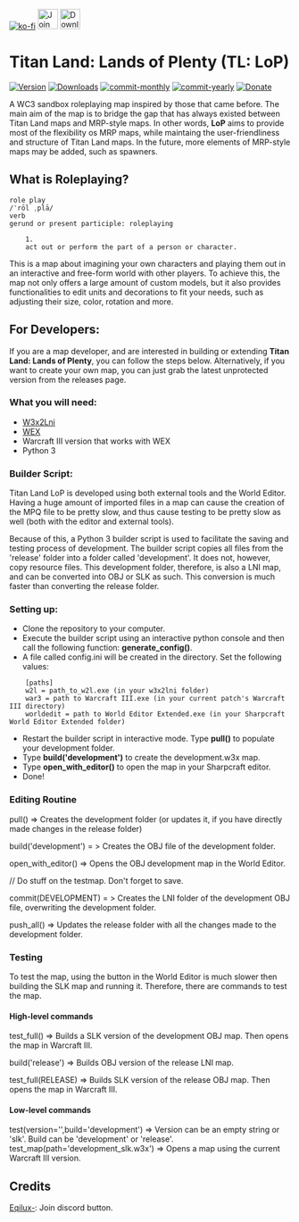 [![ko-fi](https://www.ko-fi.com/img/githubbutton_sm.svg)](https://ko-fi.com/F1F61117L) <a href='https://discord.gg/FDAMDBS' target='_blank'><img height='36' style='border:0px;height:36px;' src='https://i.imgur.com/YNyTNuw.png' border='0' alt='Join us on Discord' /></a> <a href='https://github.com/Son-Guhun/Titan-Land-Lands-of-Plenty/releases' target='_blank'><img height='36' style='border:0px;height:36px;' src='http://www.pngall.com/wp-content/uploads/2/Download-Button-PNG-Download-Image.png' border='0' alt='Download map' /></a>
# Titan Land: Lands of Plenty (TL: LoP)

[![Version](https://img.shields.io/github/v/release/Son-Guhun/Titan-Land-Lands-Of-Plenty?label=version)](https://github.com/Son-Guhun/Titan-Land-Lands-Of-Plenty/releases)
[![Downloads](https://img.shields.io/github/downloads/Son-Guhun/Titan-Land-Lands-Of-Plenty/total.svg)](https://github.com/Son-Guhun/Titan-Land-Lands-Of-Plenty/releases)
[![commit-monthly](https://img.shields.io/github/commit-activity/m/Son-Guhun/Titan-Land-Lands-of-Plenty?color=purple)](https://github.com/Son-Guhun/Titan-Land-Lands-of-Plenty/pulse)
[![commit-yearly](https://img.shields.io/github/commit-activity/y/Son-Guhun/Titan-Land-Lands-of-Plenty?color=purple&label=%20)](https://github.com/Son-Guhun/Titan-Land-Lands-of-Plenty/pulse)
[![Donate](https://img.shields.io/badge/donate-$$$-yellow.svg)](https://ko-fi.com/F1F61117L)

A WC3 sandbox roleplaying map inspired by those that came before. The main aim of the map is to bridge the gap that has always existed between Titan Land maps and MRP-style maps. In other words, **LoP** aims to provide most of the flexibility os MRP maps, while maintaing the user-friendliness and structure of Titan Land maps. In the future, more elements of MRP-style maps may be added, such as spawners.

## What is Roleplaying?
```
role play
/ˈrōl ˌplā/
verb
gerund or present participle: roleplaying

    1.
    act out or perform the part of a person or character.
```
This is a map about imagining your own characters and playing them out in an interactive and free-form world with other players. To achieve this, the map not only offers a large amount of custom models, but it also provides functionalities to edit units and decorations to fit your needs, such as adjusting their size, color, rotation and more.

## For Developers:

If you are a map developer, and are interested in building or extending **Titan Land: Lands of Plenty**, you can follow the steps below. Alternatively, if you want to create your own map, you can just grab the latest unprotected version from the releases page.

### What you will need:
- [W3x2Lni](https://www.hiveworkshop.com/threads/w3x2lni-v2-5-2.305201/)
- [WEX](https://www.hiveworkshop.com/threads/sharpcraft-world-editor-extended-bundle.292127/)
- Warcraft III version that works with WEX
- Python 3

### Builder Script:

Titan Land LoP is developed using both external tools and the World Editor. Having a huge amount of imported files in a map can cause the creation of the MPQ file to be pretty slow, and thus cause testing to be pretty slow as well (both with the editor and external tools).

Because of this, a Python 3 builder script is used to facilitate the saving and testing process of development. The builder script copies all files from the 'release' folder into a folder called 'development'. It does not, however, copy resource files. This development folder, therefore, is also a LNI map, and can be converted into OBJ or SLK as such. This conversion is much faster than converting the release folder.

### Setting up:
- Clone the repository to your computer.
- Execute the builder script using an interactive python console and then call the following function: **generate_config()**.
- A file called config.ini will be created in the directory. Set the following values:
```
    [paths]
    w2l = path_to_w2l.exe (in your w3x2lni folder)
    war3 = path to Warcraft III.exe (in your current patch's Warcraft III directory)
    worldedit = path to World Editor Extended.exe (in your Sharpcraft World Editor Extended folder)
```
- Restart the builder script in interactive mode. Type **pull()** to populate your development folder.
- Type **build('development')** to create the development.w3x map.
- Type **open_with_editor()** to open the map in your Sharpcraft editor.
- Done!

### Editing Routine

pull() => Creates the development folder (or updates it, if you have directly made changes in the release folder)

build('development') = > Creates the OBJ file of the development folder.

open_with_editor() => Opens the OBJ development map in the World Editor.

// Do stuff on the testmap. Don't forget to save.

commit(DEVELOPMENT) = > Creates the LNI folder of the development OBJ file, overwriting the development folder.

push_all() => Updates the release folder with all the changes made to the development folder.



### Testing
To test the map, using the button in the World Editor is much slower then building the SLK map and running it. Therefore, there are commands to test the map.

#### High-level commands
test_full() => Builds a SLK version of the development OBJ map. Then opens the map in Warcraft III.

build('release') => Builds OBJ version of the release LNI map.

test_full(RELEASE) => Builds SLK version of the release OBJ map. Then opens the map in Warcraft III.


#### Low-level commands

test(version='',build='development') => Version can be an empty string or 'slk'. Build can be 'development' or 'release'.
test_map(path='development_slk.w3x') => Opens a map using the current Warcraft III version.

## Credits
[Eqilux-](https://www.reddit.com/user/Eqilux-/): Join discord button.
